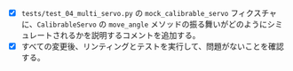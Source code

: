 - [x] `tests/test_04_multi_servo.py` の `mock_calibrable_servo` フィクスチャに、`CalibrableServo` の `move_angle` メソッドの振る舞いがどのようにシミュレートされるかを説明するコメントを追加する。
- [x] すべての変更後、リンティングとテストを実行して、問題がないことを確認する。
